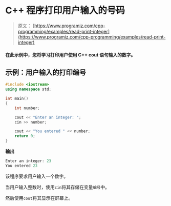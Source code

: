 # C++ 程序打印用户输入的号码

> 原文： [https://www.programiz.com/cpp-programming/examples/read-print-integer](https://www.programiz.com/cpp-programming/examples/read-print-integer)

#### 在此示例中，您将学习打印用户使用 C++ cout 语句输入的数字。

## 示例：用户输入的打印编号

```cpp
#include <iostream>
using namespace std;

int main()
{    
    int number;

    cout << "Enter an integer: ";
    cin >> number;

    cout << "You entered " << number;    
    return 0;
}
```

**输出**

```cpp
Enter an integer: 23
You entered 23
```

该程序要求用户输入一个数字。

当用户输入整数时，使用`cin`将其存储在变量`编号`中。

然后使用`cout`将其显示在屏幕上。